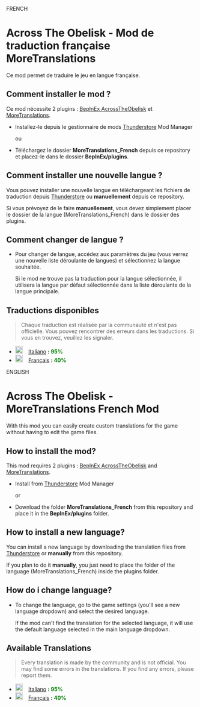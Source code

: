 FRENCH

# Across The Obelisk - Mod de traduction française MoreTranslations


Ce mod permet de traduire le jeu en langue française.

## Comment installer le mod ?

Ce mod nécessite 2 plugins : [BepInEx AcrossTheObelisk](https://across-the-obelisk.thunderstore.io/package/BepInEx/BepInExPack_AcrossTheObelisk/) et [MoreTranslations](https://https://across-the-obelisk.thunderstore.io/package/DontTouchFranky/MoreTranslations/).

* Installez-le depuis le gestionnaire de mods [Thunderstore](https://across-the-obelisk.thunderstore.io/) Mod Manager

    ou

* Téléchargez le dossier **MoreTranslations_French** depuis ce repository et placez-le dans le dossier **BepInEx/plugins**.

## Comment installer une nouvelle langue ?

Vous pouvez installer une nouvelle langue en téléchargeant les fichiers de traduction depuis [Thunderstore](https://across-the-obelisk.thunderstore.io/) ou **manuellement** depuis ce repository.

Si vous prévoyez de le faire **manuellement**, vous devez simplement placer le dossier de la langue (MoreTranslations_French) dans le dossier des plugins.

## Comment changer de langue ?

* Pour changer de langue, accédez aux paramètres du jeu (vous verrez une nouvelle liste déroulante de langues) et sélectionnez la langue souhaitée.

    Si le mod ne trouve pas la traduction pour la langue sélectionnée, il utilisera la langue par défaut sélectionnée dans la liste déroulante de la langue principale.

## Traductions disponibles

> Chaque traduction est réalisée par la communauté et n'est pas officielle. Vous pouvez rencontrer des erreurs dans les traductions. Si vous en trouvez, veuillez les signaler.

* <img src="https://www.worldometers.info/img/flags/it-flag.gif" alt= “Italiano” height="20px"> &ensp; [Italiano](https://github.com/donttouchfranky/AcrossTheObelisk_MoreTranslations/tree/main/MoreTranslations_Italiano) **: <span style="color:green">95%</span>**
* <img src="https://www.worldometers.info/img/flags/fr-flag.gif" alt= “Français” height="20px"> &ensp; [Français](https://github.com/Dolgren/AcrossTheObelisk_MoreTranslations_French) **: <span style="color:green">40%</span>**

ENGLISH

# Across The Obelisk - MoreTranslations French Mod


With this mod you can easily create custom translations for the game without having to edit the game files.

## How to install the mod?

This mod requires 2 plugins : [BepInEx AcrossTheObelisk](https://across-the-obelisk.thunderstore.io/package/BepInEx/BepInExPack_AcrossTheObelisk/) and [MoreTranslations](https://https://across-the-obelisk.thunderstore.io/package/DontTouchFranky/MoreTranslations/).

* Install from [Thunderstore](https://across-the-obelisk.thunderstore.io/) Mod Manager

    or

* Download the folder **MoreTranslations_French** from this repository and place it in the **BepInEx/plugins** folder.

## How to install a new language?

You can install a new language by downloading the translation files from [Thunderstore](https://across-the-obelisk.thunderstore.io/) or **manually** from this repository.

If you plan to do it **manually**, you just need to place the folder of the language (MoreTranslations_French) inside the plugins folder.

## How do i change language?

* To change the language, go to the game settings (you'll see a new language dropdown) and select the desired language.

    If the mod can't find the translation for the selected language, it will use the default language selected in the main language dropdown.

## Available Translations

> Every translation is made by the community and is not official. You may find some errors in the translations. If you find any errors, please report them.

* <img src="https://www.worldometers.info/img/flags/it-flag.gif" alt= “Italiano” height="20px"> &ensp; [Italiano](https://github.com/donttouchfranky/AcrossTheObelisk_MoreTranslations/tree/main/MoreTranslations_Italiano) **: <span style="color:green">95%</span>**
* <img src="https://www.worldometers.info/img/flags/fr-flag.gif" alt= “Français” height="20px"> &ensp; [Français](https://github.com/Dolgren/AcrossTheObelisk_MoreTranslations_French) **: <span style="color:green">40%</span>**

